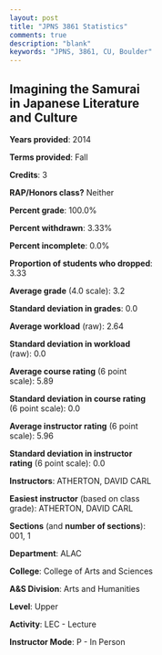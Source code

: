 ```yaml
---
layout: post
title: "JPNS 3861 Statistics"
comments: true
description: "blank"
keywords: "JPNS, 3861, CU, Boulder"
--- 
```

<head>
<script src="https://ajax.googleapis.com/ajax/libs/jquery/2.1.3/jquery.min.js"></script>
<script src="https://dl.dropboxusercontent.com/s/pc42nxpaw1ea4o9/highcharts.js?dl=0"></script>
<!-- <script src="../assets/js/highcharts.js"></script> -->
<style type="text/css">@font-face {
	font-family: "Bebas Neue";
	src: url(https://www.filehosting.org/file/details/544349/BebasNeue%20Regular.otf) format("opentype");
	}
	h1.Bebas { 
		font-family: "Bebas Neue", Verdana, Tahoma;
	}
</style>
</head>
<body>
	<div id="container" style="float: right; width: 45%; height: 88%; margin-left: 2.5%; margin-right: 2.5%;"></div>
	<script language="JavaScript">
		$(document).ready(function() {
		var chart = {type: 'column'};
		var title = {text: 'Grade Distribution'};
		var xAxis = {categories: ['A','B','C','D','F'],crosshair: true};
		var yAxis = {min: 0,title: {text: 'Percentage'}};
		var tooltip = {headerFormat: '<center><b><span style="font-size:20px">{point.key}</span></b></center>',
		               pointFormat: '<td style="padding:0"><b>{point.y:.1f}%</b></td>',
		               footerFormat: '</table>',shared: true,useHTML: true};
		var plotOptions = {column: {pointPadding: 0.0,borderWidth: 0}};  
		var credits = {enabled: false};var series= [{name: 'Percent',data: [34.48,55.17,10.34,0.0,0.0,]}];
		var json = {};
		json.chart = chart;
		json.title = title;
		json.tooltip = tooltip;
		json.xAxis = xAxis;
		json.yAxis = yAxis;  
		json.series = series;
		json.plotOptions = plotOptions;  
		json.credits = credits;
		$('#container').highcharts(json);
	});
	</script>
</body>
			   
## Imagining the Samurai in Japanese Literature and Culture

**Years provided**: 2014

**Terms provided**: Fall

**Credits**: 3

**RAP/Honors class?** Neither

**Percent grade**: 100.0%

**Percent withdrawn**: 3.33%

**Percent incomplete**: 0.0%

**Proportion of students who dropped**: 3.33

**Average grade** (4.0 scale): 3.2

**Standard deviation in grades**: 0.0

**Average workload** (raw): 2.64

**Standard deviation in workload** (raw): 0.0

**Average course rating** (6 point scale): 5.89

**Standard deviation in course rating** (6 point scale): 0.0

**Average instructor rating** (6 point scale): 5.96

**Standard deviation in instructor rating** (6 point scale): 0.0

**Instructors**: ATHERTON, DAVID CARL

**Easiest instructor** (based on class grade): ATHERTON, DAVID CARL

**Sections** (and **number of sections**): 001, 1

**Department**: ALAC

**College**: College of Arts and Sciences

**A&S Division**: Arts and Humanities

**Level**: Upper

**Activity**: LEC - Lecture

**Instructor Mode**: P  - In Person